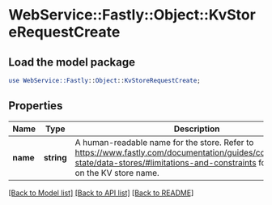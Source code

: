 # WebService::Fastly::Object::KvStoreRequestCreate

## Load the model package
```perl
use WebService::Fastly::Object::KvStoreRequestCreate;
```

## Properties
Name | Type | Description | Notes
------------ | ------------- | ------------- | -------------
**name** | **string** | A human-readable name for the store. Refer to https://www.fastly.com/documentation/guides/concepts/edge-state/data-stores/#limitations-and-constraints for constraints on the KV store name. | 

[[Back to Model list]](../README.md#documentation-for-models) [[Back to API list]](../README.md#documentation-for-api-endpoints) [[Back to README]](../README.md)


